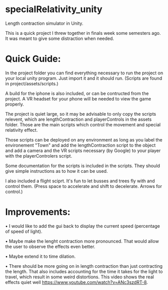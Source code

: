 # specialRelativity_unity
Length contraction simulator in Unity.

This is a quick project I threw together in finals week some semesters ago. It was meant to give some distraction when needed.

Quick Guide:
============================
In the project folder you can find everything necessary to run the project on your local unity program. Just import it and it should run. (Scripts are found in project/assets/scripts.)

A build for the iphone is also included, or can be contructed from the project. A VR headset for your phone will be needed to view the game properly.

The project is quiet large, so it may be advisable to only copy the scripts relevent, which are lengthContraction and playerControls in the assets folder. Those are the main scripts which control the movement and special relativity effect. 

Those scripts can be deployed on any environment as long as you label the environement "Town" and add the lengthContraction script to the object and add a camera and the VR scripts necessary (by Google) to your player with the playerControlers script. 

Some documentation for the scripts is included in the scripts. They should give simple instructions as to how it can be used.

I also included a flight sciprt. It's fun to let busses and trees fly with and control them. (Press space to accelerate and shift to decelerate. Arrows for control.)

Improvements:
============================
• I would like to add the gui back to display the current speed (percentage of speed of light).

• Maybe make the lenght contraction more pronounced. That would allow the user to observe the effects even better.

• Maybe extend it to time dilation. 

• There should be more going on in length contraction than just contracting the length. That also includes accounting for the time it takes for the light to travel, which result in some weird distortions. This video shows the real effects quiet well https://www.youtube.com/watch?v=ANc3szdRT-8. 
